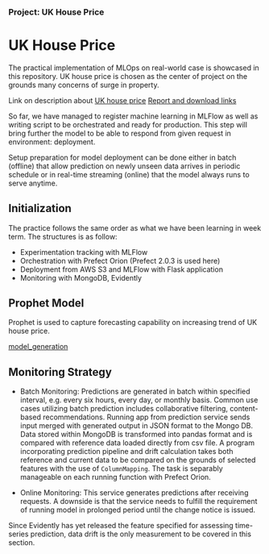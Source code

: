 ### Project: UK House Price ###

# **UK House Price**

The practical implementation of MLOps on real-world case is showcased in this repository. UK house price is chosen as the center of project on the grounds many concerns of surge in property.

Link on description about [UK house price](https://www.gov.uk/government/publications/about-the-uk-house-price-index/about-the-uk-house-price-index)
[Report and download links](https://www.gov.uk/government/collections/uk-house-price-index-reports-2022)

So far, we have managed to register machine learning in MLFlow as well as writing script to be orchestrated and ready for production. This step will bring further the model to be able to respond from given request in environment: deployment.

Setup preparation for model deployment can be done either in batch (offline) that allow prediction on newly unseen data arrives in periodic schedule or in real-time streaming (online) that the model always runs to serve anytime. 

## **Initialization**

The practice follows the same order as what we have been learning in week term. The structures is as follow:
- Experimentation tracking with MLFlow
- Orchestration with Prefect Orion (Prefect 2.0.3 is used here)
- Deployment from AWS S3 and MLFlow with Flask application
- Monitoring with MongoDB, Evidently

## **Prophet Model**

Prophet is used to capture forecasting capability on increasing trend of UK house price. 

[model_generation](https://github.com/rizdiaprilian/MLOps_Zoomcamp/blob/master/UK_house_price/baseline_learn.py)

## **Monitoring Strategy**
- Batch Monitoring: Predictions are generated in batch within specified interval, e.g. every six hours, every day, or monthly basis. Common use cases utilizing batch prediction includes collaborative filtering, content-based recommendations. Running app from prediction service sends input merged with generated output in JSON format to the Mongo DB. Data stored within MongoDB is transformed into pandas format and is compared with reference data loaded directly from csv file. A program incorporating prediction pipeline and drift calculation takes both reference and current data to be compared on the grounds of selected features with the use of `ColumnMapping`. The task is separably manageable on each running function with Prefect Orion.

- Online Monitoring: This service generates predictions after receiving requests. A downside is that the service needs to fulfill the requirement of running model in prolonged period until the change notice is issued.  

Since Evidently has yet released the feature specified for assessing time-series prediction, data drift is the only measurement to be covered in this section.
